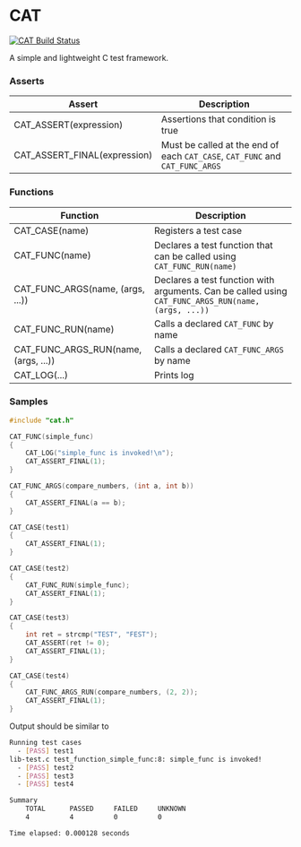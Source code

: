 # CAT

[![CAT Build Status](https://travis-ci.org/Talonas/cat.svg?branch=master)](https://travis-ci.org/Talonas/cat)

A simple and lightweight C test framework.

### Asserts

Assert | Description
-------|------------
CAT_ASSERT(expression) | Assertions that condition is true
CAT_ASSERT_FINAL(expression) | Must be called at the end of each `CAT_CASE`, `CAT_FUNC` and `CAT_FUNC_ARGS`

### Functions

Function | Description
-------|------------
CAT_CASE(name) | Registers a test case
CAT_FUNC(name) | Declares a test function that can be called using `CAT_FUNC_RUN(name)`
CAT_FUNC_ARGS(name, (args, ...)) | Declares a test function with arguments. Can be called using `CAT_FUNC_ARGS_RUN(name, (args, ...))`
CAT_FUNC_RUN(name) | Calls a declared `CAT_FUNC` by name
CAT_FUNC_ARGS_RUN(name, (args, ...)) | Calls a declared `CAT_FUNC_ARGS` by name
CAT_LOG(...) | Prints log

### Samples
```c
#include "cat.h"

CAT_FUNC(simple_func)
{
	CAT_LOG("simple_func is invoked!\n");
	CAT_ASSERT_FINAL(1);
}

CAT_FUNC_ARGS(compare_numbers, (int a, int b))
{
	CAT_ASSERT_FINAL(a == b);
}

CAT_CASE(test1)
{
	CAT_ASSERT_FINAL(1);
}

CAT_CASE(test2)
{
	CAT_FUNC_RUN(simple_func);
	CAT_ASSERT_FINAL(1);
}

CAT_CASE(test3)
{
	int ret = strcmp("TEST", "FEST");
	CAT_ASSERT(ret != 0);
	CAT_ASSERT_FINAL(1);
}

CAT_CASE(test4)
{
	CAT_FUNC_ARGS_RUN(compare_numbers, (2, 2));
	CAT_ASSERT_FINAL(1);
}
```

Output should be similar to

```bash
Running test cases
  - [PASS] test1
lib-test.c test_function_simple_func:8: simple_func is invoked!
  - [PASS] test2
  - [PASS] test3
  - [PASS] test4

Summary   
	TOTAL      PASSED     FAILED     UNKNOWN   
	4          4          0          0         

Time elapsed: 0.000128 seconds
```
